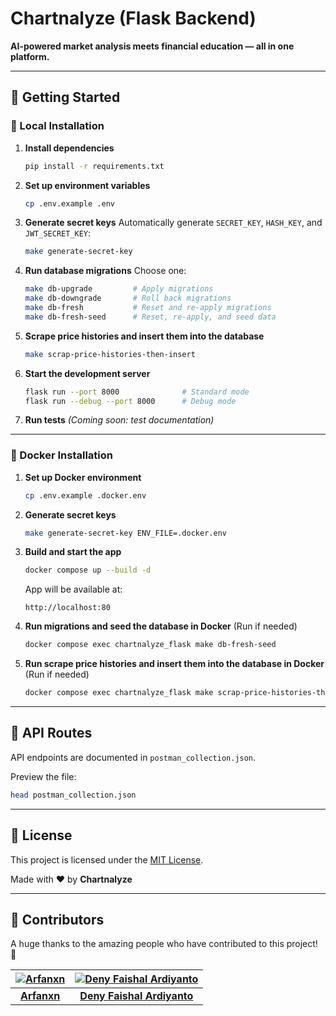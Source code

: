 # Chartnalyze (Flask Backend)

**AI-powered market analysis meets financial education — all in one platform.**

---

## 🚀 Getting Started

### 📍 Local Installation

1. **Install dependencies**

    ```bash
    pip install -r requirements.txt
    ```

2. **Set up environment variables**

    ```bash
    cp .env.example .env
    ```

3. **Generate secret keys**
   Automatically generate `SECRET_KEY`, `HASH_KEY`, and `JWT_SECRET_KEY`:

    ```bash
    make generate-secret-key
    ```

4. **Run database migrations**
   Choose one:

    ```bash
    make db-upgrade         # Apply migrations
    make db-downgrade       # Roll back migrations
    make db-fresh           # Reset and re-apply migrations
    make db-fresh-seed      # Reset, re-apply, and seed data
    ```

5. **Scrape price histories and insert them into the database**
    ```bash
    make scrap-price-histories-then-insert
    ```

6. **Start the development server**

    ```bash
    flask run --port 8000              # Standard mode
    flask run --debug --port 8000      # Debug mode
    ```

7. **Run tests**
   _(Coming soon: test documentation)_

---

### 🐳 Docker Installation

1. **Set up Docker environment**

    ```bash
    cp .env.example .docker.env
    ```

2. **Generate secret keys**

    ```bash
    make generate-secret-key ENV_FILE=.docker.env
    ```

3. **Build and start the app**

    ```bash
    docker compose up --build -d
    ```

    App will be available at:

    ```
    http://localhost:80
    ```

4. **Run migrations and seed the database in Docker** (Run if needed)

    ```bash
    docker compose exec chartnalyze_flask make db-fresh-seed
    ```

5. **Run scrape price histories and insert them into the database in Docker** (Run if needed)
    ```bash
    docker compose exec chartnalyze_flask make scrap-price-histories-then-insert
    ```

---

## 📡 API Routes

API endpoints are documented in `postman_collection.json`.

Preview the file:

```bash
head postman_collection.json
```

---

## 📄 License

This project is licensed under the [MIT License](LICENSE).

Made with ❤️ by **Chartnalyze**

---

## 👥 Contributors

A huge thanks to the amazing people who have contributed to this project! 🚀

| [![Arfanxn](https://avatars.githubusercontent.com/u/82434988?v=4&)](https://github.com/arfanxn) | [![Deny Faishal Ardiyanto](https://avatars.githubusercontent.com/u/122851646?v=4)](https://github.com/1lwlawck) |
| :---------------------------------------------------------------------------------------------: | :-------------------------------------------------------------------------------------------------------------: |
|                            [**Arfanxn**](https://github.com/arfanxn)                            |                            [**Deny Faishal Ardiyanto**](https://github.com/1lwlawck)                            |
